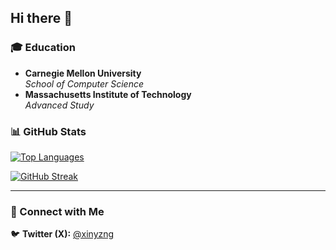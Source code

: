 ## Hi there 👋

### 🎓 Education
- **Carnegie Mellon University**  
  *School of Computer Science*
- **Massachusetts Institute of Technology**  
  *Advanced Study*

### 📊 GitHub Stats
[![Top Languages](https://github-readme-stats.vercel.app/api/top-langs/?username=xyuzh&layout=compact&theme=tokyonight)](https://github.com/anuraghazra/github-readme-stats)

[![GitHub Streak](https://streak-stats.demolab.com?user=xyuzh&theme=tokyonight)](https://github.com/DenverCoder1/github-readme-streak-stats)

---

### 🔗 Connect with Me  
🐦 **Twitter (X):** [@xinyzng](https://x.com/xinyzng)
